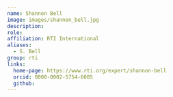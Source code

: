 ```yaml
---
name: Shannon Bell
image: images/shannon_bell.jpg
description:
role: 
affiliation: RTI International
aliases:
  - S. Bell
group: rti
links:
  home-page: https://www.rti.org/expert/shannon-bell
  orcid: 0000-0002-5754-6085
  github:
---
```

